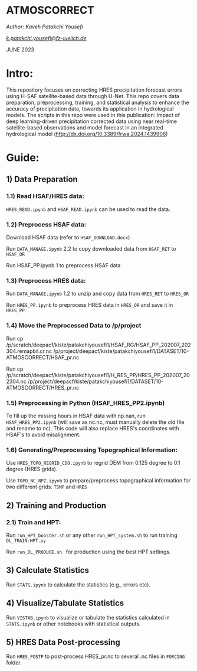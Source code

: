 # ATMOSCORRECT

_Author: Kaveh Patakchi Yousefi_

[_k.patakchi.yousefi@fz-juelich.de_](mailto:k.patakchi.yousefi@fz-juelich.de)

JUNE 2023

# Intro:

This repository focuses on correcting HRES precipitation forecast errors using H-SAF satellite-based data through U-Net. This repo covers data preparation, preprocessing, training, and statistical analysis to enhance the accuracy of precipitation data, towards its application in hydrological models. The scripts in this repo were used in this publication: Impact of deep learning-driven precipitation corrected data using near real-time satellite-based observations and model forecast in an integrated hydrological model (http://dx.doi.org/10.3389/frwa.2024.1439906)

# Guide:

## 1) Data Preparation

### 1.1) Read HSAF/HRES data:

`HRES_READ.ipynb` and `HSAF_READ.ipynb` can be used to read the data.

### 1.2) Preprocess HSAF data:

Download HSAF data (refer to `HSAF_DOWNLOAD.docx`)

Run `DATA_MANAGE.ipynb` 2.2 to copy downloaded data from `HSAF_RET` to `HSAF_OR `

Run HSAF\_PP.ipynb 1 to preprocess HSAF data

### 1.3) Preprocess HRES data:

Run `DATA_MANAGE.ipynb` 1.2 to unzip and copy data from `HRES_RET` to `HRES_OR`

Run `HRES_PP.ipynb` to preprocess HRES data in `HRES_OR` and save it in `HRES_PP`

### 1.4) Move the Preprocessed Data to /p/project

Run cp /p/scratch/deepacf/kiste/patakchiyousefi1/HSAF\_RG/HSAF\_PP\_202007\_202304.remapbil.cr.nc /p/project/deepacf/kiste/patakchiyousefi1/DATASET/10-ATMOSCORRECT/HSAF\_pr.nc

Run cp /p/scratch/deepacf/kiste/patakchiyousefi1/H\_RES\_PP/HRES\_PP\_202007\_202304.nc /p/project/deepacf/kiste/patakchiyousefi1/DATASET/10-ATMOSCORRECT/HRES\_pr.nc

### 1.5) Preprocessing in Python (HSAF\_HRES\_PP2.ipynb)

To fill up the missing hours in HSAF data with np.nan, run ` HSAF_HRES_PP2.ipynb` (will save as nc.nc, must manually delete the old file and rename to nc). This code will also replace HRES's coordinates with HSAF's to avoid misalignment.

### 1.6) Generating/Preprocessing Topographical Information:

Use ` HRES_TOPO_REGRID_CDO.ipynb ` to regrid DEM from 0.125 degree to 0.1 degree (HRES grids).

Use ` TOPO_NC_NPZ.ipynb ` to prepare/preprocess topographical information for two different grids: `TSMP` and `HRES`

## 2) Training and Production

### 2.1) Train and HPT:

Run `run_HPT_booster.sh` or any other `run_HPT_system.sh` to run training ` DL_TRAIN-HPT.py `

Run `run_DL_PRODUCE.sh ` for production using the best HPT settings.

## 3) Calculate Statistics

Run `STATS.ipynb` to calculate the statistics (e.g., errors etc).

## 4) Visualize/Tabulate Statistics

Run `VISTAB.ipynb` to visualize or tabulate the statistics calculated in `STATS.ipynb` or other notebooks with statistical outputs.

## 5) HRES Data Post-processing

Run `HRES_POSTP` to post-process HRES\_pr.nc to several .nc files in `FORCING` folder.

